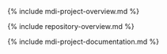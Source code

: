 <!--- only MDI project maintainers should edit this file -->
{% include mdi-project-overview.md %}

{% include repository-overview.md %}

{% include mdi-project-documentation.md %}
